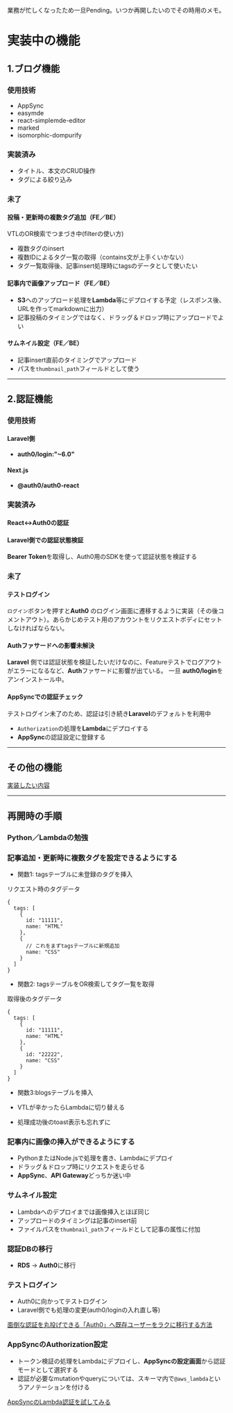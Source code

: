 業務が忙しくなったため一旦Pending。いつか再開したいのでその時用のメモ。

# 実装中の機能

## 1.ブログ機能

### 使用技術

- AppSync
- easymde
- react-simplemde-editor
- marked
- isomorphic-dompurify


### 実装済み

- タイトル、本文のCRUD操作
- タグによる絞り込み

### 未了

#### 投稿・更新時の複数タグ追加（FE／BE）

VTLのOR検索でつまづき中(filterの使い方)

- 複数タグのinsert
- 複数IDによるタグ一覧の取得（contains文が上手くいかない）
- タグ一覧取得後、記事insert処理時にtagsのデータとして使いたい

#### 記事内で画像アップロード（FE／BE）

- **S3**へのアップロード処理を**Lambda**等にデプロイする予定（レスポンス後、URLを作ってmarkdownに出力）
- 記事投稿のタイミングではなく、ドラッグ＆ドロップ時にアップロードでよい

#### サムネイル設定（FE／BE） 

- 記事insert直前のタイミングでアップロード
- パスを`thumbnail_path`フィールドとして使う

---

## 2.認証機能

### 使用技術

#### Laravel側

- **auth0/login:"~6.0"**

#### Next.js

- **@auth0/auth0-react**


### 実装済み

#### React↔Auth0の認証

#### Laravel側での認証状態検証

**Bearer Token**を取得し、Auth0用のSDKを使って認証状態を検証する


### 未了

#### テストログイン

`ログイン`ボタンを押すと**Auth0** のログイン画面に遷移するように実装（その後コメントアウト）。あらかじめテスト用のアカウントをリクエストボディにセットしなければならない。

#### Authファサードへの影響未解決

**Laravel** 側では認証状態を検証したいだけなのに、Featureテストでログアウトがエラーになるなど、**Auth**ファサードに影響が出ている。
一旦 **auth0/login**をアンインストール中。

#### AppSyncでの認証チェック

テストログイン未了のため、認証は引き続き**Laravel**のデフォルトを利用中

- `Authorization`の処理を**Lambda**にデプロイする
- **AppSync**の認証設定に登録する

---

## その他の機能

[実装したい内容](https://keep.google.com/u/0/#LIST/1MZvJ2FisuflHYog8UvllZDS85ywMRPMnky29rlSSnBw8GM1BWUawOAbyeYd33KVAUiQ)

---

## 再開時の手順

### Python／Lambdaの勉強

### 記事追加・更新時に複数タグを設定できるようにする

- 関数1: tagsテーブルに未登録のタグを挿入

リクエスト時のタグデータ

```json:
{
  tags: [
    {
      id: "11111",
      name: "HTML"
    },
    {
      // これをまずtagsテーブルに新規追加
      name: "CSS"
    }
  ]
}
```

- 関数2: tagsテーブルをOR検索してタグ一覧を取得

取得後のタグデータ

```json:
{
  tags: [
    {
      id: "11111",
      name: "HTML"
    },
    {
      id: "22222",
      name: "CSS"
    }
  ]
}
```

- 関数3:blogsテーブルを挿入



- VTLが辛かったらLambdaに切り替える
- 処理成功後のtoast表示も忘れずに

### 記事内に画像の挿入ができるようにする

- PythonまたはNode.jsで処理を書き、Lambdaにデプロイ
- ドラッグ＆ドロップ時にリクエストを走らせる
- **AppSync**、**API Gateway**どっちか迷い中

### サムネイル設定

- Lambdaへのデプロイまでは画像挿入とほぼ同じ
- アップロードのタイミングは記事のinsert前
- ファイルパスを`thumbnail_path`フィールドとして記事の属性に付加


### 認証DBの移行

- **RDS** → **Auth0**に移行

### テストログイン

- Auth0に向かってテストログイン
- Laravel側でも処理の変更(auth0/loginの入れ直し等)


[面倒な認証を丸投げできる「Auth0」へ既存ユーザーをラクに移行する方法](https://www.webprofessional.jp/easily-migrate-existing-users-auth0/)


### AppSyncのAuthorization設定

- トークン検証の処理をLambdaにデプロイし、**AppSyncの設定画面**から認証モードとして選択する
- 認証が必要なmutationやqueryについては、スキーマ内で`@aws_lambda`というアノテーションを付ける

[AppSyncのLambda認証を試してみる](https://zenn.dev/merutin/articles/02960a57bb8947)